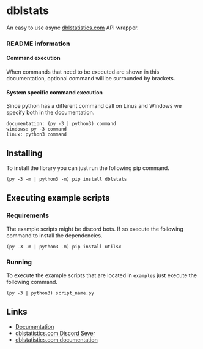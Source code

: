 # dblstats

An easy to use async [dblstatistics.com](https://dblstatistics.com) API wrapper.

### README information

#### Command execution

When commands that need to be executed are shown in this documentation, 
optional command will be surrounded by brackets.

#### System specific command execution

Since python has a different command call on Linus and Windows we specify both
in the documentation.
```
documentation: (py -3 | python3) command
windows: py -3 command
linux: python3 command
```

## Installing

To install the library you can just run the following pip command.
```
(py -3 -m | python3 -m) pip install dblstats
```

## Executing example scripts

### Requirements

The example scripts might be discord bots.
If so execute the following command to install the dependencies.

```
(py -3 -m | python3 -m) pip install utilsx
```

### Running

To execute the example scripts that are located in `examples` just execute 
the following command.

```
(py -3 | python3) script_name.py
```

## Links

* [Documentation](https://official-dblstats.readthedocs.io/en/latest/)
* [dblstatistics.com Discord Sever](https://discord.gg/Qd34uz7qDY)
* [dblstatistics.com documentation](https://dblstatistics.com/api/docs)
